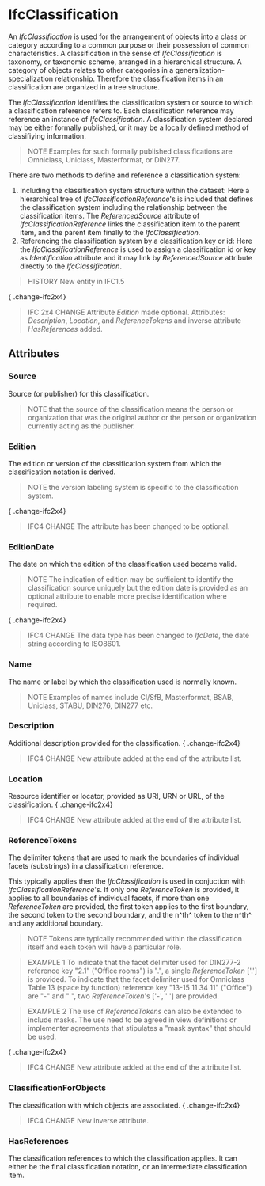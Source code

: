 # IfcClassification

An _IfcClassification_ is used for the arrangement of objects into a class or category according to a common purpose or their possession of common characteristics. A classification in the sense of _IfcClassification_ is taxonomy, or taxonomic scheme, arranged in a hierarchical structure. A category of objects relates to other categories in a generalization-specialization relationship. Therefore the classification items in an classification are organized in a tree structure.

The _IfcClassification_ identifies the classification system or source to which a classification reference refers to. Each classification reference may reference an instance of _IfcClassification_. A classification system declared may be either formally published, or it may be a locally defined method of classifiying information.

> NOTE  Examples for such formally published classifications are Omniclass, Uniclass, Masterformat, or DIN277.

There are two methods to define and reference a classification system:

1. Including the classification system structure within the dataset: Here a hierarchical tree of _IfcClassificationReference_'s is included that defines the classification system including the relationship between the classification items. The _ReferencedSource_ attribute of _IfcClassificationReference_ links the classification item to the parent item, and the parent item finally to the _IfcClassification_.
2. Referencing the classification system by a classification key or id: Here the _IfcClassificationReference_ is used to assign a classification id or key as _Identification_ attribute and it may link by _ReferencedSource_ attribute directly to the _IfcClassification_.

> HISTORY  New entity in IFC1.5

{ .change-ifc2x4}
> IFC 2x4 CHANGE  Attribute _Edition_ made optional. Attributes: _Description_, _Location_, and _ReferenceTokens_ and inverse attribute _HasReferences_ added.

## Attributes

### Source
Source (or publisher) for this classification.
> NOTE  that the source of the classification means the person or organization that was the original author or the person or organization currently acting as the publisher.

### Edition
The edition or version of the classification system from which the classification notation is derived.
> NOTE  the version labeling system is specific to the classification system.

{ .change-ifc2x4}
> IFC4 CHANGE The attribute has been changed to be optional.

### EditionDate
The date on which the edition of the classification used became valid.
> NOTE  The indication of edition may be sufficient to identify the classification source uniquely but the edition date is provided as an optional attribute to enable more precise identification where required.

{ .change-ifc2x4}
> IFC4 CHANGE The data type has been changed to _IfcDate_, the date string according to ISO8601.

### Name
The name or label by which the classification used is normally known.
> NOTE  Examples of names include CI/SfB, Masterformat, BSAB, Uniclass, STABU, DIN276, DIN277 etc.

### Description
Additional description provided for the classification.
{ .change-ifc2x4}
> IFC4 CHANGE  New attribute added at the end of the attribute list.

### Location
Resource identifier or locator, provided as URI, URN or URL, of the classification.
{ .change-ifc2x4}
> IFC4 CHANGE  New attribute added at the end of the attribute list.

### ReferenceTokens
The delimiter tokens that are used to mark the boundaries of individual facets (substrings) in a classification reference.


This typically applies then the _IfcClassification_ is used in
conjuction with _IfcClassificationReference_'s. If only one _ReferenceToken_ is provided, it applies to all boundaries of individual facets, if more than one _ReferenceToken_ are provided, the first token applies to the first boundary, the second token to the second boundary, and the n^th^ token to the n^th^ and any additional boundary.

> NOTE  Tokens are typically recommended within the classification itself and each token will have a particular role.

> EXAMPLE 1 To indicate that the facet delimiter used for DIN277-2 reference key "2.1" ("Office rooms") is ".", a single _ReferenceToken_ ['.'] is provided. To indicate that the facet delimiter used for Omniclass Table 13 (space by function) reference key "13-15 11 34 11" ("Office") are "-" and " ", two _ReferenceToken_'s ['-', ' '] are provided.

> EXAMPLE 2 The use of _ReferenceTokens_ can also be extended to include masks. The use need to be agreed in view definitions or implementer agreements that stipulates a "mask syntax" that should be used.

{ .change-ifc2x4}
> IFC4 CHANGE  New attribute added at the end of the attribute list.

### ClassificationForObjects
The classification with which objects are associated.
{ .change-ifc2x4}
> IFC4 CHANGE  New inverse attribute.

### HasReferences
The classification references to which the classification applies. It can either be the final classification notation, or an intermediate classification item.
